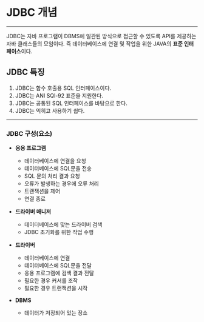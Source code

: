# JDBC 개념
**********
JDBC는 자바 프로그램이 DBMS에 일관된 방식으로 접근할 수 있도록 API를 제공하는 자바 클래스들의 모임이다. 즉 데이터베이스에 연결 및 작업을 위한 JAVA의 **표준 인터페이스**이다.
## JDBC 특징
1. JDBC는 함수 호출용 SQL 인터페이스이다.
2. JDBC는 ANI SQl-92 표준을 지원한다.
3. JDBC는 공통된 SQL 인터페이스를 바탕으로 한다.
4. JDBC는 익히고 사용하기 쉽다.
**********
### JDBC 구성(요소)
* **응용 프로그램**
  * 데이터베이스에 연결을 요청
  * 데이터베이스에 SQL문을 전송
  * SQL 문의 처리 결과 요청
  * 오류가 발생하는 경우에 오류 처리
  * 트랜잭션을 제어
  * 연결 종료

* **드라이버 매니저**
  * 데이터베이스에 맞는 드라이버 검색
  * JDBC 초기화를 위한 작업 수행

* **드라이버**
  * 데이터베이스에 연결
  * 데이터베이스에 SQL문을 전달
  * 응용 프로그램에 검색 결과 전달
  * 필요한 경우 커서를 조작
  * 필요한 경우 트랜잭션을 시작

* **DBMS**
  * 데이터가 저장되어 있는 장소